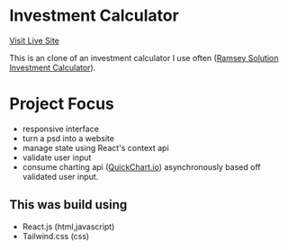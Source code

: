 # Investment Calculator

[Visit Live Site](https://nsikan-investment-calculator.netlify.app/)

This is an clone of an investment calculator I use often ([Ramsey Solution Investment Calculator](https://www.ramseysolutions.com/retirement/investment-calculator)).


# Project Focus
* responsive interface
* turn a psd into a website
* manage state using React's context api
* validate user input
* consume charting api ([QuickChart.io](https://quickchart.io/)) asynchronously based off validated user input. 

## This was build using

- React.js (html,javascript)
- Tailwind.css (css)






